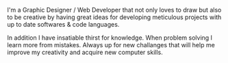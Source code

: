 I'm a Graphic Designer / Web Developer that not only loves to draw but also to be creative by having great ideas for developing meticulous projects with up to date softwares & code languages.

In addition I have insatiable thirst for knowledge. When problem solving I learn more from mistakes. Always up for new challanges that will help me improve my creativity and acquire new computer skills.

<!--
**Reynaldo-AlvarezJr/Reynaldo-AlvarezJr** is a ✨ _special_ ✨ repository because its `README.md` (this file) appears on your GitHub profile.

Here are some ideas to get you started:

- 🔭 I’m currently working on ...
- 🌱 I’m currently learning ...
- 👯 I’m looking to collaborate on ...
- 🤔 I’m looking for help with ...
- 💬 Ask me about ...
- 📫 How to reach me: ...
- 😄 Pronouns: ...
- ⚡ Fun fact: ...
-->
